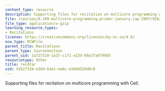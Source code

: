 ```yaml
---
content_type: resource
description: Supporting files for recitation on multicore programming with Cell.
file: /courses/6-189-multicore-programming-primer-january-iap-2007/92b27334e1696ae1ee6ce1604526d0c8_rec4tar.gz
file_type: application/x-gzip
learning_resource_types:
- Recitations
license: https://creativecommons.org/licenses/by-nc-sa/4.0/
ocw_type: OCWFile
parent_title: Recitations
parent_type: CourseSection
parent_uid: 1a727310-1a37-c171-a13d-06e2fa6799d5
resourcetype: Other
title: rec4tar
uid: 92b27334-e169-6ae1-ee6c-e1604526d0c8
---
```

Supporting files for recitation on multicore programming with Cell.